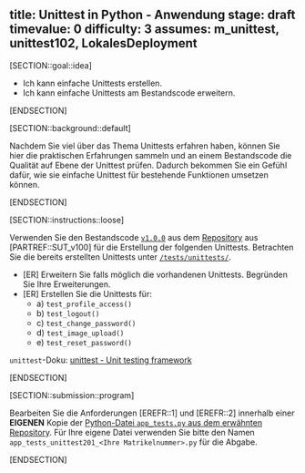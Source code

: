 title: Unittest in Python - Anwendung
stage: draft
timevalue: 0
difficulty: 3
assumes: m_unittest, unittest102, LokalesDeployment
---

[SECTION::goal::idea]

- Ich kann einfache Unittests erstellen.
- Ich kann einfache Unittests am Bestandscode erweitern.

[ENDSECTION]

[SECTION::background::default]

Nachdem Sie viel über das Thema Unittests erfahren haben,
können Sie hier die praktischen Erfahrungen
sammeln und an einem Bestandscode die Qualität auf Ebene der Unittest prüfen.
Dadurch bekommen Sie ein Gefühl dafür,
wie sie einfache Unittest für bestehende Funktionen umsetzen können.

[ENDSECTION]

[SECTION::instructions::loose]

Verwenden Sie den Bestandscode
[`v1.0.0`](https://github.com/fubinf/propra-inf-testobjekt/tree/main/v1.0.0) aus dem
[Repository](https://github.com/fubinf/propra-inf-testobjekt) aus [PARTREF::SUT_v100] für die
Erstellung der folgenden Unittests.
Betrachten Sie die bereits erstellten Unittests unter
[`/tests/unittests/`](https://github.com/fubinf/propra-inf-testobjekt/tree/main/v1.0.0/tests/unittests).

- [ER] Erweitern Sie falls möglich die vorhandenen Unittests. Begründen Sie Ihre Erweiterungen.
- [ER] Erstellen Sie die Unittests für:
    - a) `test_profile_access()`
    - b) `test_logout()`
    - c) `test_change_password()`
    - d) `test_image_upload()`
    - e) `test_reset_password()`

`unittest`-Doku:
[unittest - Unit testing framework](https://docs.python.org/3/library/unittest.html)

[ENDSECTION]

[SECTION::submission::program]

Bearbeiten Sie die Anforderungen [EREFR::1] und [EREFR::2] innerhalb einer **EIGENEN** Kopie der
[Python-Datei `app_tests.py` aus dem erwähnten Repository](https://github.com/fubinf/propra-inf-testobjekt/blob/main/v1.0.0/tests/unittests/app_tests.py). Für Ihre eigene Datei verwenden Sie bitte den Namen
`app_tests_unittest201_<Ihre Matrikelnummer>.py` für die Abgabe.

[ENDSECTION]
